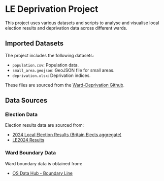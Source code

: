 # LE Deprivation Project

This project uses various datasets and scripts to analyse and visualise local election results and deprivation data across different wards.

## Imported Datasets

The project includes the following datasets:

-   `population.csv`: Population data.
-   `small_area.geojson`: GeoJSON file for small areas.
-   `deprivation.xlsx`: Deprivation indices.

These files are sourced from the [Ward-Deprivation Github](https://github.com/JacobWeinbren/Ward-Deprivation?tab=readme-ov-file).

## Data Sources

### Election Data

Election results data are sourced from:

-   [2024 Local Election Results (Britain Elects aggregate)](https://docs.google.com/spreadsheets/d/1ykzMwrloKCk3NmZAeWV1AaQAP22WtczfqxI2sq_VD2c/edit#gid=0)
-   [LE2024 Results](https://docs.google.com/spreadsheets/d/1iKB61smRmRaOQS6hEB8p15xQYFBlg87z6KcB4C0MYWk/edit#gid=0)

### Ward Boundary Data

Ward boundary data is obtained from:

-   [OS Data Hub - Boundary Line](https://osdatahub.os.uk/downloads/open/BoundaryLine)
